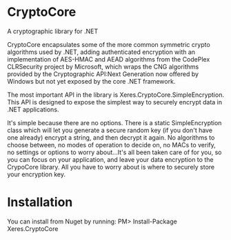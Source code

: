 CryptoCore
==========

A cryptographic library for .NET

CryptoCore encapsulates some of the more common symmetric crypto algorithms used by .NET, adding authenticated encryption with an implementation of AES-HMAC and AEAD algorithms from the CodePlex CLRSecurity project by Microsoft, which wraps the CNG algorithms provided by the Cryptographic API:Next Generation now offered by Windows but not yet exposed by the core .NET framework.  

The most important API in the library is Xeres.CryptoCore.SimpleEncryption.  This API is designed to expose the simplest way to securely encrypt data in .NET applications.

It's simple because there are no options. There is a static SimpleEncryption class which will let you generate a secure random key (if you don't have one already) encrypt a string, and then decrypt it again. No algorithms to choose between, no modes of operation to decide on, no MACs to verify, no settings or options to worry about...It's all been taken care of for you, so you can focus on your application, and leave your data encryption to the CrypoCore library.  All you have to worry about is where to securely store your encryption key. 

Installation
=============

You can install from Nuget by running: PM> Install-Package Xeres.CryptoCore
